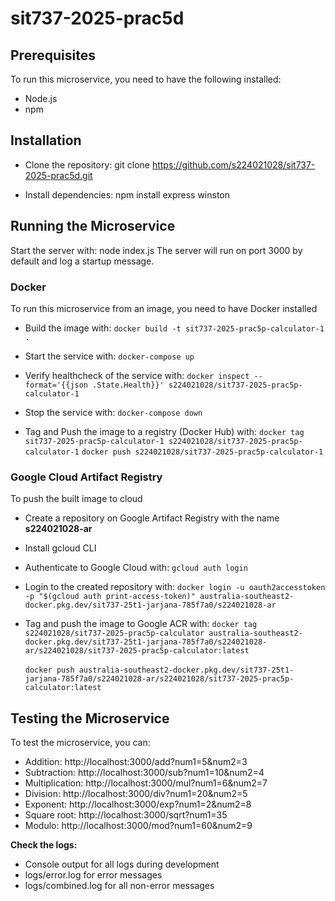 # sit737-2025-prac5d

## Prerequisites
To run this microservice, you need to have the following installed:
- Node.js
- npm

## Installation
- Clone the repository:
git clone https://github.com/s224021028/sit737-2025-prac5d.git

- Install dependencies:
npm install express winston

## Running the Microservice
Start the server with:
node index.js
The server will run on port 3000 by default and log a startup message.

### Docker
To run this microservice from an image, you need to have Docker installed

- Build the image with:
```docker build -t sit737-2025-prac5p-calculator-1 .```

- Start the service with:
```docker-compose up```

- Verify healthcheck of the service with:
```docker inspect --format='{{json .State.Health}}' s224021028/sit737-2025-prac5p-calculator-1```

- Stop the service with:
```docker-compose down```

- Tag and Push the image to a registry (Docker Hub) with:
```docker tag sit737-2025-prac5p-calculator-1 s224021028/sit737-2025-prac5p-calculator-1```
```docker push s224021028/sit737-2025-prac5p-calculator-1```

### Google Cloud Artifact Registry
To push the built image to cloud

- Create a repository on Google Artifact Registry with the name <b>s224021028-ar</b>
- Install gcloud CLI

- Authenticate to Google Cloud with:
```gcloud auth login```

- Login to the created repository with:
```docker login -u oauth2accesstoken -p "$(gcloud auth print-access-token)" australia-southeast2-docker.pkg.dev/sit737-25t1-jarjana-785f7a0/s224021028-ar```

- Tag and push the image to Google ACR with:
```docker tag s224021028/sit737-2025-prac5p-calculator australia-southeast2-docker.pkg.dev/sit737-25t1-jarjana-785f7a0/s224021028-ar/s224021028/sit737-2025-prac5p-calculator:latest```<br><br>
```docker push australia-southeast2-docker.pkg.dev/sit737-25t1-jarjana-785f7a0/s224021028-ar/s224021028/sit737-2025-prac5p-calculator:latest```

## Testing the Microservice
To test the microservice, you can:

- Addition: http://localhost:3000/add?num1=5&num2=3
- Subtraction: http://localhost:3000/sub?num1=10&num2=4
- Multiplication: http://localhost:3000/mul?num1=6&num2=7
- Division: http://localhost:3000/div?num1=20&num2=5
- Exponent: http://localhost:3000/exp?num1=2&num2=8
- Square root: http://localhost:3000/sqrt?num1=35
- Modulo: http://localhost:3000/mod?num1=60&num2=9

<b>Check the logs:</b>

- Console output for all logs during development
- logs/error.log for error messages
- logs/combined.log for all non-error messages
